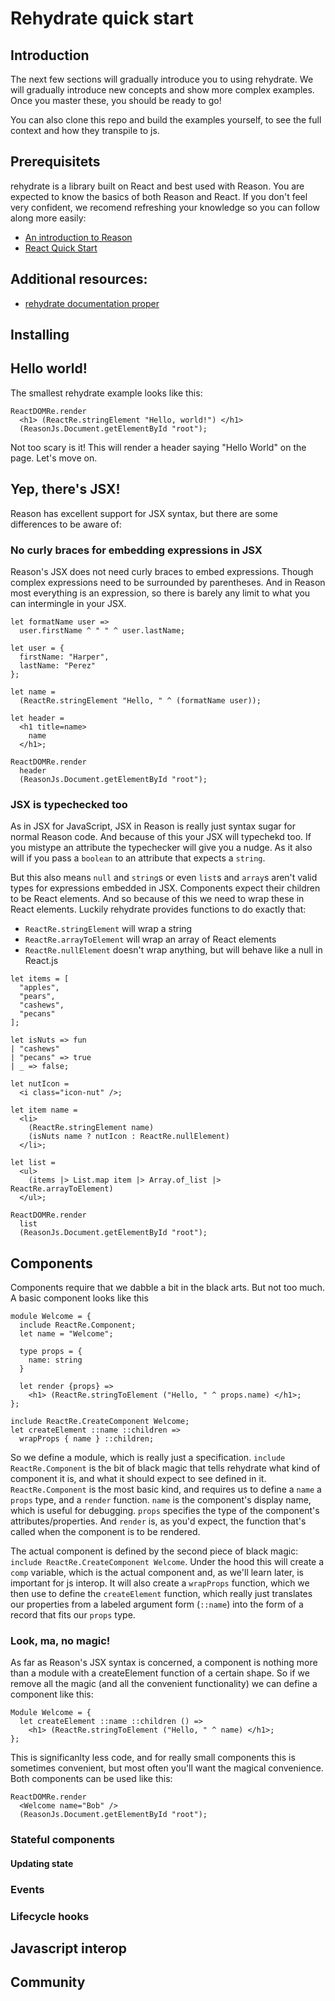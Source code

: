 
# Rehydrate quick start

## Introduction

The next few sections will gradually introduce you to using rehydrate. We will gradually introduce new concepts and show more complex examples. Once you master these, you should be ready to go!

You can also clone this repo and build the examples yourself, to see the full context and how they transpile to js.

## Prerequisitets

rehydrate is a library built on React and best used with Reason. You are expected to know the basics of both Reason and React. If you don't feel very confident, we recomend refreshing your knowledge so you can follow along more easily:
* [An introduction to Reason](https://kennetpostigo.gitbooks.io/an-introduction-to-reason/content/)
* [React Quick Start](https://facebook.github.io/react/docs/hello-world.html)

## Additional resources:
* [rehydrate documentation proper](https://github.com/reasonml/rehydrate/blob/master/documentation.md)

## Installing


## Hello world!

The smallest rehydrate example looks like this:

```reason
ReactDOMRe.render
  <h1> (ReactRe.stringElement "Hello, world!") </h1>
  (ReasonJs.Document.getElementById "root");
```

Not too scary is it! This will render a header saying "Hello World" on the page. Let's move on.


## Yep, there's JSX!

Reason has excellent support for JSX syntax, but there are some differences to be aware of:


### No curly braces for embedding expressions in JSX

Reason's JSX does not need curly braces to embed expressions. Though complex expressions need to be surrounded by parentheses. And in Reason most everything is an expression, so there is barely any limit to what you can intermingle in your JSX.

```reason
let formatName user =>
  user.firstName ^ " " ^ user.lastName;

let user = {
  firstName: "Harper",
  lastName: "Perez"
};

let name =
  (ReactRe.stringElement "Hello, " ^ (formatName user));

let header =
  <h1 title=name>
    name
  </h1>;

ReactDOMRe.render
  header
  (ReasonJs.Document.getElementById "root");
```


### JSX is typechecked too

As in JSX for JavaScript, JSX in Reason is really just syntax sugar for normal Reason code. And because of this your JSX will typechekd too. If you mistype an attribute the typechecker will give you a nudge. As it also will if you pass a `boolean` to an attribute that expects a `string`.

But this also means `null` and `string`s or even `list`s and `array`s aren't valid types for expressions embedded in JSX. Components expect their children to be React elements. And so because of this we need to wrap these in React elements. Luckily rehydrate provides functions to do exactly that:

* `ReactRe.stringElement` will wrap a string
* `ReactRe.arrayToElement` will wrap an array of React elements
* `ReactRe.nullElement` doesn't wrap anything, but will behave like a null in React.js

```reason
let items = [
  "apples",
  "pears",
  "cashews",
  "pecans"
];

let isNuts => fun
| "cashews"
| "pecans" => true
| _ => false;

let nutIcon =
  <i class="icon-nut" />;

let item name =
  <li>
    (ReactRe.stringElement name)
    (isNuts name ? nutIcon : ReactRe.nullElement)
  </li>;

let list =
  <ul>
    (items |> List.map item |> Array.of_list |> ReactRe.arrayToElement)
  </ul>;

ReactDOMRe.render
  list
  (ReasonJs.Document.getElementById "root");
```

## Components

Components require that we dabble a bit in the black arts. But not too much. A basic component looks like this

```reason
module Welcome = {
  include ReactRe.Component;
  let name = "Welcome";
  
  type props = {
    name: string
  }
  
  let render {props} =>
    <h1> (ReactRe.stringToElement ("Hello, " ^ props.name) </h1>;
};

include ReactRe.CreateComponent Welcome;
let createElement ::name ::children =>
  wrapProps { name } ::children;
```

So we define a module, which is really just a specification. `include ReactRe.Component` is the bit of black magic that tells rehydrate what kind of component it is, and what it should expect to see defined in it. `ReactRe.Component` is the most basic kind, and requires us to define a `name` a `props` type, and a `render` function. `name` is the component's display name, which is useful for debugging. `props` specifies the type of the component's attributes/properties. And `render` is, as you'd expect, the function that's called when the component is to be rendered.

The actual component is defined by the second piece of black magic: `include ReactRe.CreateComponent Welcome`. Under the hood this will create a `comp` variable, which is the actual component and, as we'll learn later, is important for js interop. It will also create a `wrapProps` function, which we then use to define the `createElement` function, which really just translates our properties from a labeled argument form (`::name`) into the form of a record that fits our `props` type.

### Look, ma, no magic!

As far as Reason's JSX syntax is concerned, a component is nothing more than a module with a createElement function of a certain shape. So if we remove all the magic (and all the convenient functionality) we can define a component like this:

```reason
Module Welcome = {
  let createElement ::name ::children () =>
    <h1> (ReactRe.stringToElement ("Hello, " ^ name) </h1>;
};
```

This is significanlty less code, and for really small components this is sometimes convenient, but most often you'll want the magical convenience. Both components can be used like this:

```reason
ReactDOMRe.render
  <Welcome name="Bob" />
  (ReasonJs.Document.getElementById "root");
```

### Stateful components

#### Updating state

### Events

### Lifecycle hooks

## Javascript interop

## Community
